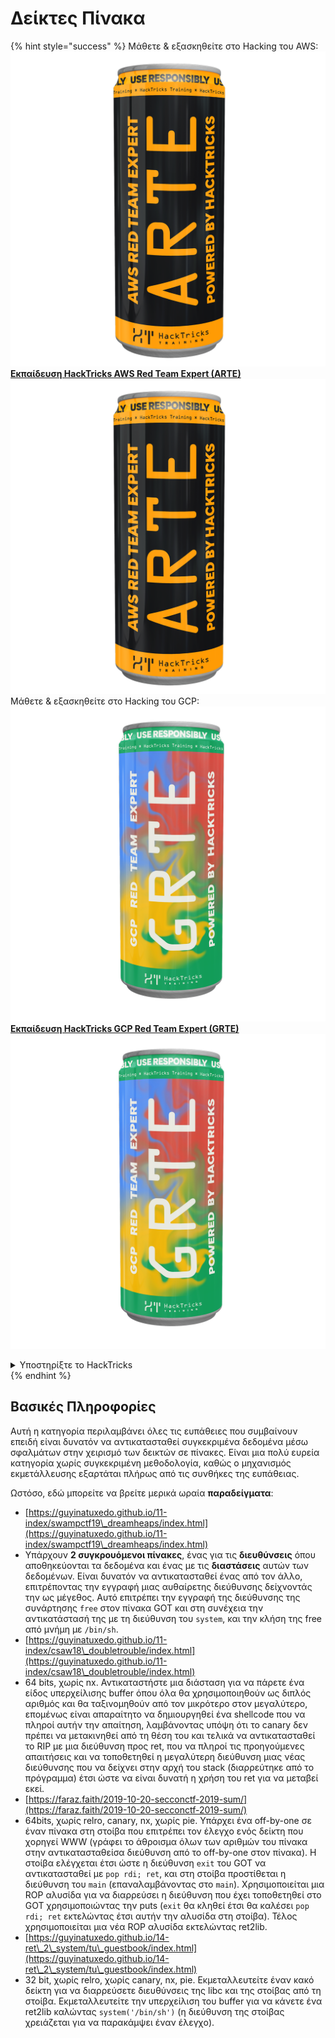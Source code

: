 # Δείκτες Πίνακα

{% hint style="success" %}
Μάθετε & εξασκηθείτε στο Hacking του AWS:<img src="/.gitbook/assets/arte.png" alt="" data-size="line">[**Εκπαίδευση HackTricks AWS Red Team Expert (ARTE)**](https://training.hacktricks.xyz/courses/arte)<img src="/.gitbook/assets/arte.png" alt="" data-size="line">\
Μάθετε & εξασκηθείτε στο Hacking του GCP: <img src="/.gitbook/assets/grte.png" alt="" data-size="line">[**Εκπαίδευση HackTricks GCP Red Team Expert (GRTE)**<img src="/.gitbook/assets/grte.png" alt="" data-size="line">](https://training.hacktricks.xyz/courses/grte)

<details>

<summary>Υποστηρίξτε το HackTricks</summary>

* Ελέγξτε τα [**σχέδια συνδρομής**](https://github.com/sponsors/carlospolop)!
* **Εγγραφείτε** στην 💬 [**ομάδα Discord**](https://discord.gg/hRep4RUj7f) ή στην [**ομάδα telegram**](https://t.me/peass) ή **ακολουθήστε** μας στο **Twitter** 🐦 [**@hacktricks\_live**](https://twitter.com/hacktricks\_live)**.**
* **Μοιραστείτε κόλπα χάκερ υποβάλλοντας PRs** στα αποθετήρια [**HackTricks**](https://github.com/carlospolop/hacktricks) και [**HackTricks Cloud**](https://github.com/carlospolop/hacktricks-cloud) στο GitHub.

</details>
{% endhint %}

## Βασικές Πληροφορίες

Αυτή η κατηγορία περιλαμβάνει όλες τις ευπάθειες που συμβαίνουν επειδή είναι δυνατόν να αντικατασταθεί συγκεκριμένα δεδομένα μέσω σφαλμάτων στην χειρισμό των δεικτών σε πίνακες. Είναι μια πολύ ευρεία κατηγορία χωρίς συγκεκριμένη μεθοδολογία, καθώς ο μηχανισμός εκμετάλλευσης εξαρτάται πλήρως από τις συνθήκες της ευπάθειας.

Ωστόσο, εδώ μπορείτε να βρείτε μερικά ωραία **παραδείγματα**:

* [https://guyinatuxedo.github.io/11-index/swampctf19\_dreamheaps/index.html](https://guyinatuxedo.github.io/11-index/swampctf19\_dreamheaps/index.html)
* Υπάρχουν **2 συγκρουόμενοι πίνακες**, ένας για τις **διευθύνσεις** όπου αποθηκεύονται τα δεδομένα και ένας με τις **διαστάσεις** αυτών των δεδομένων. Είναι δυνατόν να αντικατασταθεί ένας από τον άλλο, επιτρέποντας την εγγραφή μιας αυθαίρετης διεύθυνσης δείχνοντάς την ως μέγεθος. Αυτό επιτρέπει την εγγραφή της διεύθυνσης της συνάρτησης `free` στον πίνακα GOT και στη συνέχεια την αντικατάστασή της με τη διεύθυνση του `system`, και την κλήση της free από μνήμη με `/bin/sh`.
* [https://guyinatuxedo.github.io/11-index/csaw18\_doubletrouble/index.html](https://guyinatuxedo.github.io/11-index/csaw18\_doubletrouble/index.html)
* 64 bits, χωρίς nx. Αντικαταστήστε μια διάσταση για να πάρετε ένα είδος υπερχείλισης buffer όπου όλα θα χρησιμοποιηθούν ως διπλός αριθμός και θα ταξινομηθούν από τον μικρότερο στον μεγαλύτερο, επομένως είναι απαραίτητο να δημιουργηθεί ένα shellcode που να πληροί αυτήν την απαίτηση, λαμβάνοντας υπόψη ότι το canary δεν πρέπει να μετακινηθεί από τη θέση του και τελικά να αντικατασταθεί το RIP με μια διεύθυνση προς ret, που να πληροί τις προηγούμενες απαιτήσεις και να τοποθετηθεί η μεγαλύτερη διεύθυνση μιας νέας διεύθυνσης που να δείχνει στην αρχή του stack (διαρρεύτηκε από το πρόγραμμα) έτσι ώστε να είναι δυνατή η χρήση του ret για να μεταβεί εκεί.
* [https://faraz.faith/2019-10-20-secconctf-2019-sum/](https://faraz.faith/2019-10-20-secconctf-2019-sum/)
* 64bits, χωρίς relro, canary, nx, χωρίς pie. Υπάρχει ένα off-by-one σε έναν πίνακα στη στοίβα που επιτρέπει τον έλεγχο ενός δείκτη που χορηγεί WWW (γράφει το άθροισμα όλων των αριθμών του πίνακα στην αντικατασταθείσα διεύθυνση από το off-by-one στον πίνακα). Η στοίβα ελέγχεται έτσι ώστε η διεύθυνση `exit` του GOT να αντικατασταθεί με `pop rdi; ret`, και στη στοίβα προστίθεται η διεύθυνση του `main` (επαναλαμβάνοντας στο `main`). Χρησιμοποιείται μια ROP αλυσίδα για να διαρρεύσει η διεύθυνση που έχει τοποθετηθεί στο GOT χρησιμοποιώντας την puts (`exit` θα κληθεί έτσι θα καλέσει `pop rdi; ret` εκτελώντας έτσι αυτήν την αλυσίδα στη στοίβα). Τέλος χρησιμοποιείται μια νέα ROP αλυσίδα εκτελώντας ret2lib.
* [https://guyinatuxedo.github.io/14-ret\_2\_system/tu\_guestbook/index.html](https://guyinatuxedo.github.io/14-ret\_2\_system/tu\_guestbook/index.html)
* 32 bit, χωρίς relro, χωρίς canary, nx, pie. Εκμεταλλευτείτε έναν κακό δείκτη για να διαρρεύσετε διευθύνσεις της libc και της στοίβας από τη στοίβα. Εκμεταλλευτείτε την υπερχείλιση του buffer για να κάνετε ένα ret2lib καλώντας `system('/bin/sh')` (η διεύθυνση της στοίβας χρειάζεται για να παρακάμψει έναν έλεγχο).

